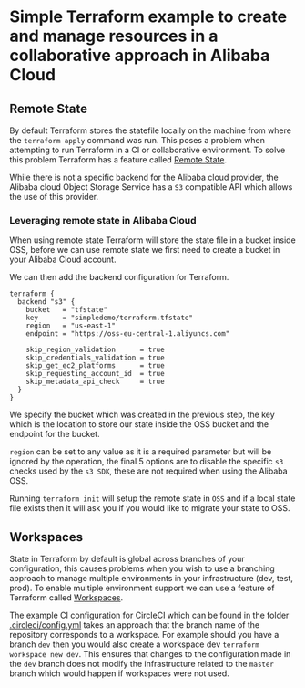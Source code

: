 # Simple Terraform example to create and manage resources in a collaborative approach in Alibaba Cloud

## Remote State
By default Terraform stores the statefile locally on the machine from where the `terraform apply` command was run.  This poses a problem when attempting to run Terraform in a CI or collaborative environment.  To solve this problem Terraform has a feature called [Remote State](https://www.terraform.io/docs/state/remote.html).  

While there is not a specific backend for the Alibaba cloud provider, the Alibaba cloud Object Storage Service has a `S3` compatible API which allows the use of this provider.

### Leveraging remote state in Alibaba Cloud
When using remote state Terraform will store the state file in a bucket inside OSS, before we can use remote state we first need to create a bucket in your Alibaba Cloud account.   

We can then add the backend configuration for Terraform.  

```hcl
terraform {
  backend "s3" {
    bucket   = "tfstate"
    key      = "simpledemo/terraform.tfstate"
    region   = "us-east-1"
    endpoint = "https://oss-eu-central-1.aliyuncs.com"

    skip_region_validation      = true
    skip_credentials_validation = true
    skip_get_ec2_platforms      = true
    skip_requesting_account_id  = true
    skip_metadata_api_check     = true
  }
}
```

We specify the bucket which was created in the previous step, the key which is the location to store our state inside the OSS bucket and the endpoint for the bucket.  

`region` can be set to any value as it is a required parameter but will be ignored by the operation, the final 5 options are to disable the specific `s3` checks used by the `s3 SDK`, these are not required when using the Alibaba OSS.

Running `terraform init` will setup the remote state in `OSS` and if a local state file exists then it will ask you if you would like to migrate your state to OSS.


## Workspaces
State in Terraform by default is global across branches of your configuration, this causes problems when you wish to use a branching approach to manage multiple environments in your infrastructure (dev, test, prod).  To enable multiple environment support we can use a feature of Terraform called [Workspaces](https://www.terraform.io/docs/state/workspaces.html).

The example CI configuration for CircleCI which can be found in the folder [.circleci/config.yml](.circleci/config.yml) takes an approach that the branch name of the repository corresponds to a workspace.  For example should you have a branch `dev` then you would also create a workspace dev `terraform workspace new dev`.  This ensures that changes to the configuration made in the `dev` branch does not modify the infrastructure related to the `master` branch which would happen if workspaces were not used.
